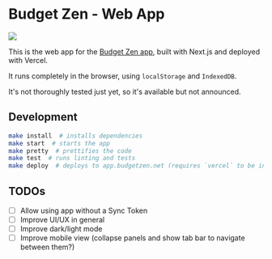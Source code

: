 # Budget Zen - Web App

[![](https://github.com/BrunoBernardino/budgetzen-web/workflows/Run%20Tests/badge.svg)](https://github.com/BrunoBernardino/budgetzen-web/actions?workflow=Run+Tests)

This is the web app for the [Budget Zen app](https://budgetzen.net), built with Next.js and deployed with Vercel.

It runs completely in the browser, using `localStorage` and `IndexedDB`.

It's not thoroughly tested just yet, so it's available but not announced.

## Development

```bash
make install  # installs dependencies
make start  # starts the app
make pretty  # prettifies the code
make test  # runs linting and tests
make deploy  # deploys to app.budgetzen.net (requires `vercel` to be installed globally)
```

## TODOs

- [ ] Allow using app without a Sync Token
- [ ] Improve UI/UX in general
- [ ] Improve dark/light mode
- [ ] Improve mobile view (collapse panels and show tab bar to navigate between them?)
